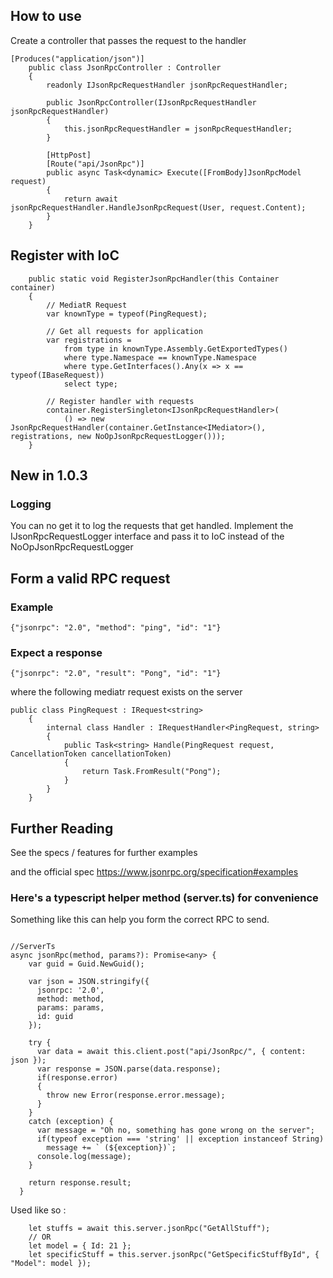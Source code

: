 ## How to use

Create a controller that passes the request to the handler

```
[Produces("application/json")]
    public class JsonRpcController : Controller
    {
        readonly IJsonRpcRequestHandler jsonRpcRequestHandler;

        public JsonRpcController(IJsonRpcRequestHandler jsonRpcRequestHandler)
        {
            this.jsonRpcRequestHandler = jsonRpcRequestHandler;
        }

        [HttpPost]
        [Route("api/JsonRpc")]
        public async Task<dynamic> Execute([FromBody]JsonRpcModel request)
        {
            return await jsonRpcRequestHandler.HandleJsonRpcRequest(User, request.Content);
        }
    }
```

## Register with IoC
```
    public static void RegisterJsonRpcHandler(this Container container)
    {
        // MediatR Request
        var knownType = typeof(PingRequest);

        // Get all requests for application
        var registrations =
            from type in knownType.Assembly.GetExportedTypes()
            where type.Namespace == knownType.Namespace
            where type.GetInterfaces().Any(x => x == typeof(IBaseRequest))
            select type;
        
        // Register handler with requests
        container.RegisterSingleton<IJsonRpcRequestHandler>(
            () => new JsonRpcRequestHandler(container.GetInstance<IMediator>(), registrations, new NoOpJsonRpcRequestLogger()));
    }
```

## New in 1.0.3
### Logging
You can no get it to log the requests that get handled.
Implement the IJsonRpcRequestLogger interface and pass it to IoC instead of the NoOpJsonRpcRequestLogger

## Form a valid RPC request 
### Example
`{"jsonrpc": "2.0", "method": "ping", "id": "1"}`

### Expect a response
`{"jsonrpc": "2.0", "result": "Pong", "id": "1"}`

where the following mediatr request exists on the server

```
public class PingRequest : IRequest<string>
    {
        internal class Handler : IRequestHandler<PingRequest, string>
        {
            public Task<string> Handle(PingRequest request, CancellationToken cancellationToken)
            {
                return Task.FromResult("Pong");
            }
        }
    }
```

## Further Reading
See the specs / features for further examples

and the official spec
https://www.jsonrpc.org/specification#examples


### Here's a typescript helper method (server.ts) for convenience
Something like this can help you form the correct RPC to send.
```

//ServerTs
async jsonRpc(method, params?): Promise<any> {
    var guid = Guid.NewGuid();

    var json = JSON.stringify({
      jsonrpc: '2.0',
      method: method,
      params: params,
      id: guid
    });

    try {
      var data = await this.client.post("api/JsonRpc/", { content: json });
      var response = JSON.parse(data.response);
      if(response.error)
      {
        throw new Error(response.error.message);
      }
    }
    catch (exception) {
      var message = "Oh no, something has gone wrong on the server";
      if(typeof exception === 'string' || exception instanceof String)
        message += ` (${exception})`;
      console.log(message);
    }

    return response.result;
  }
  ```
  Used like so :

```
    let stuffs = await this.server.jsonRpc("GetAllStuff");
    // OR  
    let model = { Id: 21 };
    let specificStuff = this.server.jsonRpc("GetSpecificStuffById", { "Model": model });
```
